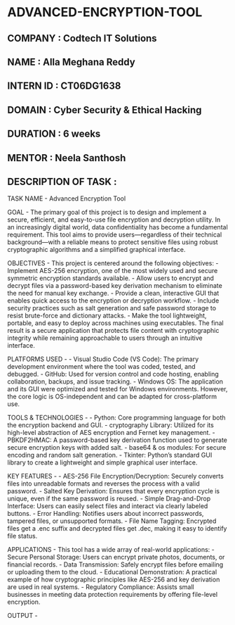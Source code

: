 # ADVANCED-ENCRYPTION-TOOL

## COMPANY : Codtech IT Solutions

## NAME : Alla Meghana Reddy

## INTERN ID : CT06DG1638

## DOMAIN : Cyber Security & Ethical Hacking

## DURATION : 6 weeks

## MENTOR : Neela Santhosh

## DESCRIPTION OF TASK :

TASK NAME - Advanced Encryption Tool

GOAL - The primary goal of this project is to design and implement a secure, efficient, and easy-to-use file encryption and decryption utility. In an increasingly digital world, data confidentiality has become a fundamental requirement. This tool aims to provide users—regardless of their technical background—with a reliable means to protect sensitive files using robust cryptographic algorithms and a simplified graphical interface.

OBJECTIVES - This project is centered around the following objectives:
           - Implement AES-256 encryption, one of the most widely used and secure symmetric encryption standards available.
           - Allow users to encrypt and decrypt files via a password-based key derivation mechanism to eliminate the need for manual key exchange.
           - Provide a clean, interactive GUI that enables quick access to the encryption or decryption workflow.
           - Include security practices such as salt generation and safe password storage to resist brute-force and dictionary attacks.
           - Make the tool lightweight, portable, and easy to deploy across machines using executables.
    The final result is a secure application that protects file content with cryptographic integrity while remaining approachable to users through an intuitive interface.

PLATFORMS USED - 
           - Visual Studio Code (VS Code): The primary development environment where the tool was coded, tested, and debugged.
           - GitHub: Used for version control and code hosting, enabling collaboration, backups, and issue tracking.
           - Windows OS: The application and its GUI were optimized and tested for Windows environments. However, the core logic is OS-independent and can be adapted for                              cross-platform use.

TOOLS & TECHNOLOGIES - 
           - Python: Core programming language for both the encryption backend and GUI.
           - cryptography Library: Utilized for its high-level abstraction of AES encryption and Fernet key management.
           - PBKDF2HMAC: A password-based key derivation function used to generate secure encryption keys with added salt.
           - base64 & os modules: For secure encoding and random salt generation.
           - Tkinter: Python’s standard GUI library to create a lightweight and simple graphical user interface.
          
KEY FEATURES - 
           - AES-256 File Encryption/Decryption: Securely converts files into unreadable formats and reverses the process with a valid password.
           - Salted Key Derivation: Ensures that every encryption cycle is unique, even if the same password is reused.
           - Simple Drag-and-Drop Interface: Users can easily select files and interact via clearly labeled buttons.
           - Error Handling: Notifies users about incorrect passwords, tampered files, or unsupported formats.
           - File Name Tagging: Encrypted files get a .enc suffix and decrypted files get .dec, making it easy to identify file status.

APPLICATIONS - This tool has a wide array of real-world applications:
             - Secure Personal Storage: Users can encrypt private photos, documents, or financial records.
             - Data Transmission: Safely encrypt files before emailing or uploading them to the cloud.
             - Educational Demonstration: A practical example of how cryptographic principles like AES-256 and key derivation are used in real systems.
             - Regulatory Compliance: Assists small businesses in meeting data protection requirements by offering file-level encryption.

OUTPUT -
